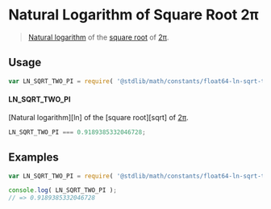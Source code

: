# Natural Logarithm of Square Root 2π

> [Natural logarithm][@stdlib/math/base/special/ln] of the [square root][@stdlib/math/base/special/sqrt] of [2π][pi].

<section class="usage">

## Usage

``` javascript
var LN_SQRT_TWO_PI = require( '@stdlib/math/constants/float64-ln-sqrt-two-pi' );
```

#### LN_SQRT_TWO_PI

[Natural logarithm][ln] of the [square root][sqrt] of [2π][pi].

``` javascript
LN_SQRT_TWO_PI === 0.9189385332046728;
```

</section>

<!-- /.usage -->


<section class="examples">

## Examples

<!-- TODO: better example -->

``` javascript
var LN_SQRT_TWO_PI = require( '@stdlib/math/constants/float64-ln-sqrt-two-pi' );

console.log( LN_SQRT_TWO_PI );
// => 0.9189385332046728
```

</section>

<!-- /.examples -->


<section class="links">

<!-- FIXME: links -->

[pi]: https://github.com/const-io/pi
[@stdlib/math/base/special/ln]: https://github.com/stdlib-js/stdlib
[@stdlib/math/base/special/sqrt]: https://github.com/stdlib-js/stdlib

</section>

<!-- /.links -->
